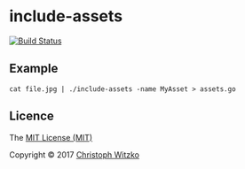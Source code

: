 # include-assets

[![Build Status](https://travis-ci.org/christophwitzko/include-assets.svg?branch=master)](https://travis-ci.org/christophwitzko/include-assets)

## Example
```
cat file.jpg | ./include-assets -name MyAsset > assets.go
```

## Licence

The [MIT License (MIT)](http://opensource.org/licenses/MIT)

Copyright © 2017 [Christoph Witzko](https://twitter.com/christophwitzko)
